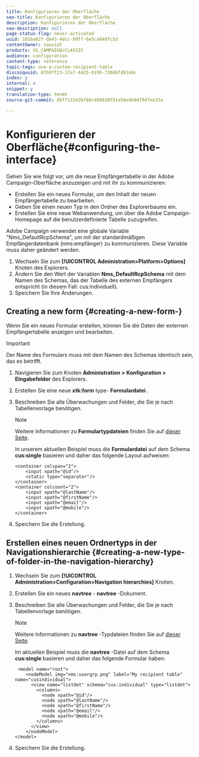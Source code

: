 ```yaml
---
title: Konfigurieren der Oberfläche
seo-title: Konfigurieren der Oberfläche
description: Konfigurieren der Oberfläche
seo-description: null
page-status-flag: never-activated
uuid: 101ba02f-da43-4dcc-b9ff-6e5ca848fc5d
contentOwner: sauviat
products: SG_CAMPAIGN/CLASSIC
audience: configuration
content-type: reference
topic-tags: use-a-custom-recipient-table
discoiquuid: 8fb9ff23-17a7-4425-9195-738d6fd914dc
index: y
internal: n
snippet: y
translation-type: tm+mt
source-git-commit: dbff132e3bf88c408838f91e50e4b047947ee32a

---
```



# Konfigurieren der Oberfläche{#configuring-the-interface}

Gehen Sie wie folgt vor, um die neue Empfängertabelle in der Adobe Campaign-Oberfläche anzuzeigen und mit ihr zu kommunizieren:

* Erstellen Sie ein neues Formular, um den Inhalt der neuen Empfängertabelle zu bearbeiten.
* Geben Sie einen neuen Typ in den Ordner des Explorerbaums ein.
* Erstellen Sie eine neue Webanwendung, um über die Adobe Campaign-Homepage auf die benutzerdefinierte Tabelle zuzugreifen.

Adobe Campaign verwendet eine globale Variable &quot;Nms_DefaultRcpSchema&quot;, um mit der standardmäßigen Empfängerdatenbank (nms:empfänger) zu kommunizieren. Diese Variable muss daher geändert werden.

1. Wechseln Sie zum **[!UICONTROL Administration>Platform>Options]** Knoten des Explorers.
1. Ändern Sie den Wert der Variablen **Nms_DefaultRcpSchema** mit dem Namen des Schemas, das der Tabelle des externen Empfängers entspricht (in diesem Fall: cus:individuell).
1. Speichern Sie Ihre Änderungen.

## Creating a new form {#creating-a-new-form-}

Wenn Sie ein neues Formular erstellen, können Sie die Daten der externen Empfängertabelle anzeigen und bearbeiten.

>[!IMPORTANT]
>
>Der Name des Formulars muss mit dem Namen des Schemas identisch sein, das es betrifft.

1. Navigieren Sie zum Knoten **Administration > Konfiguration > Eingabefelder** des Explorers.
1. Erstellen Sie eine neue **xtk:form** type- **Formulardatei** .
1. Beschreiben Sie alle Überwachungen und Felder, die Sie je nach Tabellenvorlage benötigen.

   >[!NOTE]
   >
   >Weitere Informationen zu **Formulartypdateien** finden Sie auf [dieser Seite](../../configuration/using/identifying-a-form.md).

   In unserem aktuellen Beispiel muss die **Formulardatei** auf dem Schema **cus:single** basieren und daher das folgende Layout aufweisen:

   ```
   <container colspan="2">
       <input xpath="@id"/>
       <static type="separator"/>
   </container>
   <container colcount="2">
       <input xpath="@lastName"/>
       <input xpath="@firstName"/>
       <input xpath="@email"/>
       <input xpath="@mobile"/>
   </container> 
   ```

1. Speichern Sie die Erstellung.

## Erstellen eines neuen Ordnertyps in der Navigationshierarchie {#creating-a-new-type-of-folder-in-the-navigation-hierarchy}

1. Wechseln Sie zum **[!UICONTROL Administration>Configuration>Navigation hierarchies]** Knoten.
1. Erstellen Sie ein neues **navtree** - **navtree** -Dokument.
1. Beschreiben Sie alle Überwachungen und Felder, die Sie je nach Tabellenvorlage benötigen.

   >[!NOTE]
   >
   >Weitere Informationen zu **navtree** -Typdateien finden Sie auf [dieser Seite](../../configuration/using/about-navigation-hierarchy.md).

   Im aktuellen Beispiel muss die **navtree** -Datei auf dem Schema **cus:single** basieren und daher das folgende Formular haben:

   ```
    <model name="root">
       <nodeModel img="nms:usergrp.png" label="My recipient table" name="cusindividual">
         <view name="listdet" schema="cus:individual" type="listdet">
           <columns>
             <node xpath="@id"/>
             <node xpath="@lastName"/>
             <node xpath="@firstName"/>
             <node xpath="@email"/>
             <node xpath="@mobile"/>
           </columns>
         </view>
       </nodeModel>
   </model>
   ```

1. Speichern Sie die Erstellung.

